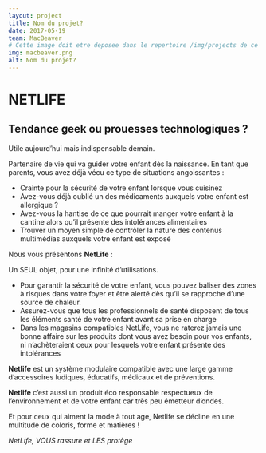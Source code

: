 ```yaml
---
layout: project
title: Nom du projet?
date: 2017-05-19
team: MacBeaver
# Cette image doit etre deposee dans le repertoire /img/projects de ce site.
img: macbeaver.png
alt: Nom du projet?
---
```


# NETLIFE

## Tendance geek ou prouesses technologiques ?

Utile aujourd’hui mais indispensable demain.

Partenaire de vie qui va guider votre enfant dès la naissance. En tant que parents, vous avez déjà vécu ce type de situations angoissantes :

* Crainte pour la sécurité de votre enfant lorsque vous cuisinez 
* Avez-vous déjà oublié un des médicaments auxquels votre enfant est allergique ?
* Avez-vous la hantise de ce que pourrait manger votre enfant à la cantine alors qu’il présente des intolérances alimentaires
* Trouver un moyen simple de contrôler la nature des contenus multimédias auxquels votre enfant est exposé

Nous vous présentons <b>NetLife</b> :

Un SEUL objet, pour une infinité d’utilisations.

* Pour garantir la sécurité de votre enfant, vous pouvez baliser des zones à risques dans votre foyer et être alerté dès qu’il se rapproche d’une source de chaleur.
* Assurez-vous que tous les professionnels de santé disposent de tous les éléments santé de votre enfant avant sa prise en charge
* Dans les magasins compatibles NetLife, vous ne raterez jamais une bonne affaire sur les produits dont vous avez besoin pour vos enfants, ni n’achèteraient ceux pour lesquels votre enfant présente des intolérances

<b>Netlife</b> est un système modulaire compatible avec une large gamme d’accessoires ludiques, éducatifs, médicaux et de préventions.

<b>Netlife</b> c’est aussi un produit éco responsable respectueux de l’environnement et de votre enfant car très peu émetteur d’ondes.

Et pour ceux qui aiment la mode à tout age, Netlife se décline en une multitude de coloris, forme et matières !

<i>NetLife,  VOUS rassure et LES protège</i>



